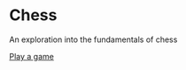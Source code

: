 # Chess
An exploration into the fundamentals of chess

[Play a game](https://mattanglin.github.io/chess/)